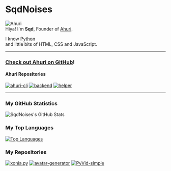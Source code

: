 # SqdNoises
![Ahuri](https://img.shields.io/static/v1?label=Founder%20of&message=Ahuri&color=01b3a1&style=flat&labelColor=009485)
<br>
Hiya! I'm **Sqd**, Founder of [Ahuri](http://18.169.99.65/).

I know [Python](https://python.org)
<br>
and little bits of HTML, CSS and JavaScript.

---

### [Check out Ahuri on GitHub](https://github.com/ahuri-app)!
#### Ahuri Repositories
[![ahuri-cli](https://github-readme-stats.vercel.app/api/pin/?username=ahuri-app&repo=ahuri-cli&show_owner=true)](https://github.com/ahuri-app/ahuri-cli)
[![backend](https://github-readme-stats.vercel.app/api/pin/?username=ahuri-app&repo=backend&show_owner=true)](https://github.com/ahuri-app/backend)
[![helper](https://github-readme-stats.vercel.app/api/pin/?username=ahuri-app&repo=helper&show_owner=true)](https://github.com/ahuri-app/helper)

---

### My GitHub Statistics
![SqdNoises's GitHub Stats](https://github-readme-stats.vercel.app/api?username=sqdnoises&count_private=true&show_icons=true&title_color=fff&icon_color=f9f9f9&text_color=9f9f9f&bg_color=151515)

### My Top Languages
[![Top Languages](https://github-readme-stats.vercel.app/api/top-langs/?username=sqdnoises&layout=compact&langs_count=10&hide=css&title_color=fff&icon_color=f9f9f9&text_color=9f9f9f&bg_color=151515)](https://github.com/SqdNoises)

### My Repositories
[![xonia.py](https://github-readme-stats.vercel.app/api/pin/?username=sqdnoises&repo=xonia.py&title_color=fff&icon_color=f9f9f9&text_color=9f9f9f&bg_color=151515)](https://github.com/sqdnoises/xonia.py)
[![avatar-generator](https://github-readme-stats.vercel.app/api/pin/?username=sqdnoises&repo=avatar-generator&title_color=fff&icon_color=f9f9f9&text_color=9f9f9f&bg_color=151515)](https://github.com/sqdnoises/avatar-generator)
[![PyVid-simple](https://github-readme-stats.vercel.app/api/pin/?username=sqdnoises&repo=PyVid-simple&title_color=fff&icon_color=f9f9f9&text_color=9f9f9f&bg_color=151515)](https://github.com/sqdnoises/PyVid-simple)
